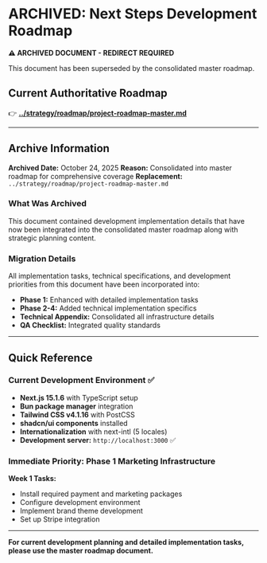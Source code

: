 # ARCHIVED: Next Steps Development Roadmap

**⚠️ ARCHIVED DOCUMENT - REDIRECT REQUIRED**

This document has been superseded by the consolidated master roadmap.

## **Current Authoritative Roadmap**

👉
**[../strategy/roadmap/project-roadmap-master.md](../strategy/roadmap/project-roadmap-master.md)**

---

## Archive Information

**Archived Date:** October 24, 2025 **Reason:** Consolidated into master roadmap
for comprehensive coverage **Replacement:**
`../strategy/roadmap/project-roadmap-master.md`

### What Was Archived

This document contained development implementation details that have now been
integrated into the consolidated master roadmap along with strategic planning
content.

### Migration Details

All implementation tasks, technical specifications, and development priorities
from this document have been incorporated into:

- **Phase 1:** Enhanced with detailed implementation tasks
- **Phase 2-4:** Added technical implementation specifics
- **Technical Appendix:** Consolidated all infrastructure details
- **QA Checklist:** Integrated quality standards

---

## Quick Reference

### Current Development Environment ✅

- **Next.js 15.1.6** with TypeScript setup
- **Bun package manager** integration
- **Tailwind CSS v4.1.16** with PostCSS
- **shadcn/ui components** installed
- **Internationalization** with next-intl (5 locales)
- **Development server:** `http://localhost:3000` ✅

### Immediate Priority: Phase 1 Marketing Infrastructure

**Week 1 Tasks:**

- Install required payment and marketing packages
- Configure development environment
- Implement brand theme development
- Set up Stripe integration

---

**For current development planning and detailed implementation tasks, please use
the master roadmap document.**
